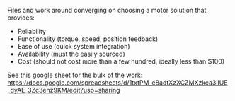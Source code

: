 Files and work around converging on choosing a motor solution that provides:

 - Reliability
 - Functionality (torque, speed, position feedback)
 - Ease of use (quick system integration)
 - Availability (must the easily sourced)
 - Cost (should not cost more than a few hundred, ideally less than $100)

See this google sheet for the bulk of the work:  https://docs.google.com/spreadsheets/d/1txtPM_e8adtXzXCZMXzkca3iIUE_dyAE_3Zc3ehz9KM/edit?usp=sharing
